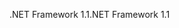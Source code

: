 <span data-ttu-id="d2007-101">.NET Framework 1.1</span><span class="sxs-lookup"><span data-stu-id="d2007-101">.NET Framework 1.1</span></span>